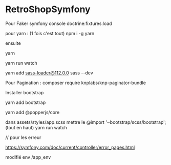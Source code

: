# RetroShopSymfony
Pour Faker
symfony console doctrine:fixtures:load 


pour yarn :
(1 fois c'est tout)
 npm i -g yarn   

 ensuite 

 yarn

 yarn run watch

 yarn add sass-loader@112.0.0 sass --dev

 Pour Pagination :
 composer require knplabs/knp-paginator-bundle



Installer bootstrap

 yarn add bootstrap

 yarn add @popperjs/core

 dans assets/styles/app.scss
 mettre le @import '~bootstrap/scss/bootstrap'; (tout en haut)
 yarn run watch


 // pour les erreur 

 https://symfony.com/doc/current/controller/error_pages.html

 modifié env /app_env

